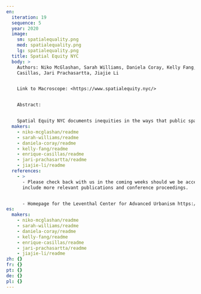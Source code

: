 ```yaml
---
en:
  iteration: 19
  sequence: 5
  year: 2020
  image:
    sm: spatialequality.png
    med: spatialequality.png
    lg: spatialequality.png
  title: Spatial Equity NYC
  body: >
    Authors: Niko McGlashan, Sarah Williams, Daniela Coray, Kelly Fang, Enrique
    Casillas, Jari Prachasartta, Jiajie Li


    Link to Macroscope: <https://www.spatialequity.nyc/>


    Abstract: 


    Spatial Equity NYC documents inequities in the ways that public space — including streets, sidewalks, and greenspaces — is designed, distributed, and accessed. Browse citywide data or search community profiles to learn how decisions about the use of public space lead to unequal outcomes and what you can do about it.
  makers:
    - niko-mcglashan/readme
    - sarah-williams/readme
    - daniela-coray/readme
    - kelly-fang/readme
    - enrique-casillas/readme
    - jari-prachasartta/readme
    - jiajie-li/readme
  references:
    - >
      - Please check back with us in the coming weeks should we be accepted to
      include more relevant publications and conference proceedings.


      - Homepage for the Leventhal Center for Advanced Urbanism https://lcau.mit.edu/
es:
  makers:
    - niko-mcglashan/readme
    - sarah-williams/readme
    - daniela-coray/readme
    - kelly-fang/readme
    - enrique-casillas/readme
    - jari-prachasartta/readme
    - jiajie-li/readme
zh: {}
fr: {}
pt: {}
de: {}
pl: {}
---
```

